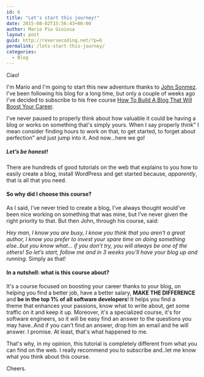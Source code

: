 ```yaml
---
id: 6
title: "Let's start this journey!"
date: 2015-08-02T15:56:43+00:00
author: Mario Pio Gioiosa
layout: post
guid: http://reversecoding.net/?p=6
permalink: /lets-start-this-journey/
categories:
  - Blog
---
```

Ciao!

I'm Mario and I'm going to start this new adventure thanks to [John Sonmez](http://simpleprogrammer.com). I've been following his blog for a long time, but only a couple of weeks ago I've decided to subscribe to his free course 
[How To Build A Blog That Will Boost Your Career](http://devcareerboost.com/blog-course/?__s=1asqmzoe3ehqikxswcfy&utm_campaign=lesson-5-do-you-know-how-to-get-traffic-for-your-blog&utm_medium=email&utm_source=how-to-create-a-blog-that-boosts-your-career-course).

I've never paused to properly think about how valuable it could be having a blog or works on something that's simply yours. When I say properly think" I mean consider finding hours to work on that, to get started, to forget about perfection" and just jump into it. </span><span class="s1">And now…here we go!</span>


##### Let’s be honest!

There are hundreds of good tutorials on the web that explains to you how to easily create a blog, install WordPress and get started because, _apparently_, that is all that you need.


#### So why did I choose this course?

As I said, I’ve never tried to create a blog, I’ve always thought would’ve been nice working on something that was mine, but I’ve never given the right priority to that. But then John, through his course, said:


_Hey man, I know you are busy, I know you think that you aren't a great author, I know you prefer to invest your spare time on doing something else..but you know what&#8230; if you don't try, you will always be one of the others! So let’s start, follow me and in 3 weeks you’ll have your blog up and running._
Simply as that!


#### In a nutshell: what is this course about?

It's a course focused on boosting your career thanks to your blog, on helping you find a better job, have a better salary, **MAKE THE DIFFERENCE** and **be in the top 1% of all software developers**! 
It helps you find a theme that enhances your passions, know what to write about, get some traffic on it and keep it up. Moreover, it's a specialized course, it's for software engineers, so it will be easy find an answer to the questions you may have..And if you can't find an answer, drop him an email and he will answer. 
I promise. At least, that's what happened to me.

That's why, in my opinion, this tutorial is completely different from what you can find on the web. I really recommend you to subscribe and..let me know what you think about this course.

Cheers.
